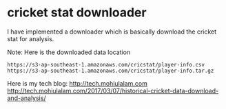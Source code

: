 # cricket stat downloader

I have implemented a downloader which is basically download the cricket stat for analysis.

Note: Here is the downloaded data location

    https://s3-ap-southeast-1.amazonaws.com/cricstat/player-info.csv
    https://s3-ap-southeast-1.amazonaws.com/cricstat/player-info.tar.gz

Here is my tech blog:
    http://tech.mohiulalam.com
    http://tech.mohiulalam.com/2017/03/07/historical-cricket-data-download-and-analysis/

